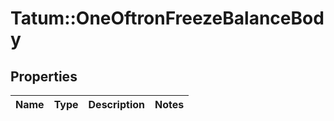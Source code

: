 # Tatum::OneOftronFreezeBalanceBody

## Properties
Name | Type | Description | Notes
------------ | ------------- | ------------- | -------------


